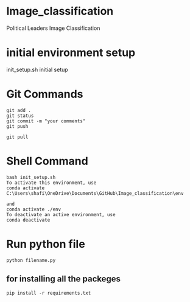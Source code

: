 # Image_classification
Political Leaders Image Classification

# initial environment setup
init_setup.sh initial setup


# Git Commands

```
git add .
git status
git commit -m "your comments"
git push

git pull
```
# Shell Command
```
bash init_setup.sh
To activate this environment, use                                                                                              
conda activate C:\Users\shafi\OneDrive\Documents\GitHub\Image_classification\env

and 
conda activate ./env
To deactivate an active environment, use
conda deactivate
```

# Run python file
```
python filename.py
```

## for installing all the packeges
```
pip install -r requirements.txt
```